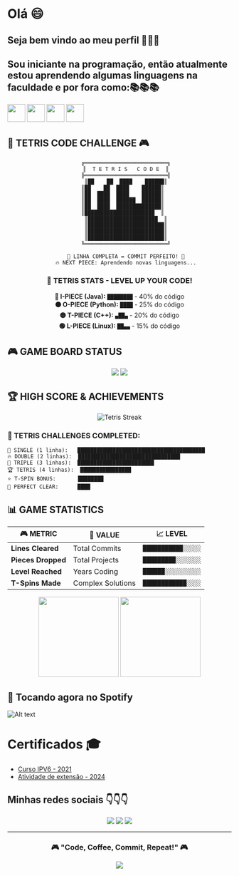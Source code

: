 # Olá 😄 
## Seja bem vindo ao meu perfil 👋👋👋
## Sou iniciante na programação, então atualmente estou aprendendo algumas linguagens na faculdade e por fora como:📚📚📚

<img loading="lazy" src="https://cdn.jsdelivr.net/gh/devicons/devicon/icons/java/java-original.svg" width="40" height="40"/> <img loading="lazy" src="https://cdn.jsdelivr.net/gh/devicons/devicon/icons/linux/linux-original.svg" width="40" height="40"/> <img loading="lazy" src="https://cdn.jsdelivr.net/gh/devicons/devicon/icons/cplusplus/cplusplus-original.svg" width="40" height="40"/> <img loading="lazy" src="https://cdn.jsdelivr.net/gh/devicons/devicon/icons/python/python-original.svg" width="40" height="40"/>

## 🧱 TETRIS CODE CHALLENGE 🎮

<div align="center">
  
```
    ╔══════════════════════════╗
    ║  T E T R I S   C O D E  ║
    ╠══════════════════════════╣
    ║██    ██  ████    ██████║
    ║██    ██  ████    ██████║  
    ║██  ████  ████    ██████║  
    ║██  ████  ██████  ██████║  
    ║██  ████  ██████████████║  
    ║██████████████████████  ║  
    ║██████████████████████  ║
    ║████████████████████████║
    ║████████████████████████║
    ║████████████████████████║
    ╚══════════════════════════╝
    
    🧱 LINHA COMPLETA = COMMIT PERFEITO! 🧱
    🔥 NEXT PIECE: Aprendendo novas linguagens...
```

### 🎯 TETRIS STATS - LEVEL UP YOUR CODE!

**🔴 I-PIECE (Java):** `████████` - 40% do código  
**🟠 O-PIECE (Python):** `████` - 25% do código  
**🟡 T-PIECE (C++):** `▄██▄` - 20% do código  
**🟢 L-PIECE (Linux):** `██▄▄` - 15% do código  

</div>

## 🎮 GAME BOARD STATUS

<div align="center">
  <img src="https://github-readme-stats.vercel.app/api?username=MyNameisNunes&show_icons=true&theme=tokyonight&include_all_commits=true&count_private=true&custom_title=🧱%20TETRIS%20-%20CODE%20BLOCKS%20CLEARED&border_color=7c3aed&title_color=a855f7&text_color=c4b5fd&icon_color=8b5cf6&bg_color=0d1117,1a1625,2d1b69"/>
  
  <img src="https://github-readme-stats.vercel.app/api/top-langs/?username=MyNameisNunes&layout=compact&langs_count=7&theme=tokyonight&custom_title=🎯%20NEXT%20PIECES%20(LINGUAGENS)&border_color=7c3aed&title_color=a855f7&text_color=c4b5fd&bg_color=0d1117,1a1625,2d1b69"/>
</div>

## 🏆 HIGH SCORE & ACHIEVEMENTS

<div align="center">
  <img src="https://github-readme-streak-stats.herokuapp.com?user=MyNameisNunes&theme=tokyonight&locale=pt_BR&short_numbers=true&date_format=M%20j%5B%2C%20Y%5D&hide_total_contributions=true&border=7c3aed&stroke=a855f7&ring=8b5cf6&fire=c4b5fd&currStreakLabel=a855f7" alt="Tetris Streak" />
</div>

### 🎯 TETRIS CHALLENGES COMPLETED:
```
🧱 SINGLE (1 linha):   ████████████████████████████████████████ 
🔥 DOUBLE (2 linhas):  ████████████████████████████████
💎 TRIPLE (3 linhas):  ████████████████████████
🏆 TETRIS (4 linhas):  ████████████████
⭐ T-SPIN BONUS:       ████████
🎊 PERFECT CLEAR:      ████
```

## 📊 GAME STATISTICS

<div align="center">
  
| 🎮 METRIC | 🧱 VALUE | 📈 LEVEL |
|-----------|----------|----------|
| **Lines Cleared** | Total Commits | `███████████░░░░░` |
| **Pieces Dropped** | Total Projects | `█████████░░░░░░░` |
| **Level Reached** | Years Coding | `██████░░░░░░░░░░` |
| **T-Spins Made** | Complex Solutions | `████████████░░░░` |

</div>

<div align="center">
  <img height="180em" src="https://github-readme-stats.vercel.app/api?username=MyNameisNunes&show_icons=true&theme=synthwave&include_all_commits=true&count_private=true"/>
  <img height="180em" src="https://github-readme-stats.vercel.app/api/top-langs/?username=MyNameisNunes&layout=compact&langs_count=7&theme=synthwave"/>
</div>

## 🎵 Tocando agora no Spotify
![Alt text](https://spotify-recently-played-readme.vercel.app/api?user=jl50mkbp2ve31ggy4531srqhr)

# Certificados 🎓
- [Curso IPV6 - 2021](./Sage.pdf)  
- [Atividade de extensão - 2024](./CertificadoEscolar.pdf)

## Minhas redes sociais 👇👇👇
<div align="center">
<a href="https://www.instagram.com/souapenasothiago/" target="_blank"><img loading="lazy" src="https://img.shields.io/badge/-Instagram-%23E4405F?style=for-the-badge&logo=instagram&logoColor=white" target="_blank"></a>
<a href = "mailto:t.nuu2001@gmail.com"><img loading="lazy" src="https://img.shields.io/badge/Gmail-D14836?style=for-the-badge&logo=gmail&logoColor=white" target="_blank"></a>
<a href="https://www.linkedin.com/in/thiago-nunes-30082000/" target="_blank"><img loading="lazy" src="https://img.shields.io/badge/-LinkedIn-%230077B5?style=for-the-badge&logo=linkedin&logoColor=white" target="_blank"></a>   
</div>

---

<div align="center">
  
### 🎮 "Code, Coffee, Commit, Repeat!" 🎮
  
  <img src="https://capsule-render.vercel.app/api?type=waving&color=gradient&height=60&section=footer"/>
</div>

